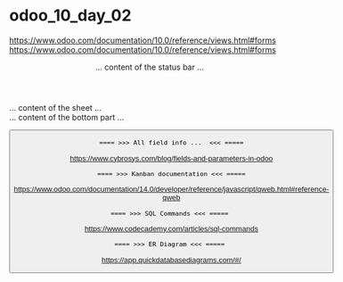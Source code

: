 # odoo_10_day_02

https://www.odoo.com/documentation/10.0/reference/views.html#forms
https://www.odoo.com/documentation/10.0/reference/views.html#forms

<form>
    <header> ... content of the status bar  ... </header>
    <sheet>  ... content of the sheet       ... </sheet>
    <div class="oe_chatter"> ... content of the bottom part ... </div>
</form>

<button class="oe_highlight" name="..." type="..." states="..."/>

<field name="state" widget="statusbar"
    statusbar_visible="draft,sent,progress,invoiced,done" />
   
    ==== >>> All field info ...  <<< =====
 https://www.cybrosys.com/blog/fields-and-parameters-in-odoo
 
    ==== >>> Kanban documentation <<< =====
 https://www.odoo.com/documentation/14.0/developer/reference/javascript/qweb.html#reference-qweb

    ==== >>> SQL Commands <<< ===== 
 https://www.codecademy.com/articles/sql-commands
 
   
    ==== >>> ER Diagram <<< ===== 
 
 https://app.quickdatabasediagrams.com/#/
